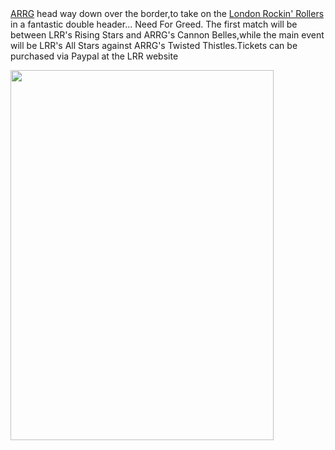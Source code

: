 <html><body><a href="http://www.arrg.co.uk/">ARRG</a> head way down over the border,to take on the <a href="http://www.londonrockinrollers.co.uk/">London Rockin' Rollers</a> in a fantastic double header... Need For Greed.
The first match will be between LRR's Rising Stars and ARRG's Cannon Belles,while the main event will be LRR's All Stars against ARRG's Twisted Thistles.Tickets can be purchased via Paypal at the LRR website

<a href="http://scottishrollerderbyblog.com/2011/08/lrr_greed_eflyer.jpg"><img src="http://scottishrollerderbyblog.com/2011/08/lrr_greed_eflyer.jpg" alt="" title="LRR - Need For Greed - A6.indd" width="421" height="592" class="aligncenter size-full wp-image-97"></a></body></html>
